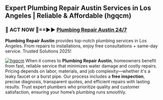 ## Expert Plumbing Repair Austin Services in Los Angeles | Reliable & Affordable (hgqcm)  

<h3>🚿 ACT NOW 🌟==►► <a href="https://tinyurl.com/2ne6vx2x" rel="nofollow">Plumbing Repair Austin 24/7</a></h3>

**Plumbing Repair Austin** provides top-notch plumbing services in Los Angeles. From repairs to installations, enjoy free consultations + same-day service. Trusted Solutions 2025!

[![hgqcm](https://i.imgur.com/4PFF4AK.jpeg)](https://tinyurl.com/2ne6vx2x)
When it comes to **Plumbing Repair Austin**, homeowners benefit from fast, reliable service that minimizes water damage and costly repairs. Pricing depends on labor, materials, and job complexity—whether it's a leaky faucet or a burst pipe. Our process includes a **free inspection**, precise diagnosis, transparent quotes, and efficient repairs with lasting results. Trust expert plumbers who prioritize quality and customer satisfaction, ensuring your home’s plumbing runs smoothly.